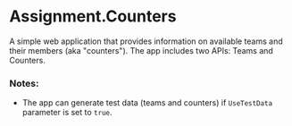 # Assignment.Counters
A simple web application that provides information on available teams and their members (aka "counters"). The app includes two APIs: Teams and Counters.

### Notes:
* The app can generate test data (teams and counters) if `UseTestData` parameter is set to `true`.